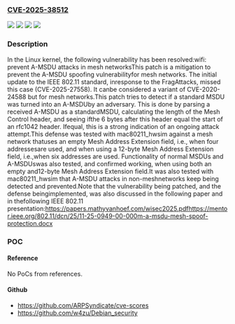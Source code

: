 ### [CVE-2025-38512](https://cve.mitre.org/cgi-bin/cvename.cgi?name=CVE-2025-38512)
![](https://img.shields.io/static/v1?label=Product&message=Linux&color=blue)
![](https://img.shields.io/static/v1?label=Version&message=&color=brightgreen)
![](https://img.shields.io/static/v1?label=Version&message=1da177e4c3f41524e886b7f1b8a0c1fc7321cac2%20&color=brightgreen)
![](https://img.shields.io/static/v1?label=Vulnerability&message=n%2Fa&color=blue)

### Description

In the Linux kernel, the following vulnerability has been resolved:wifi: prevent A-MSDU attacks in mesh networksThis patch is a mitigation to prevent the A-MSDU spoofing vulnerabilityfor mesh networks. The initial update to the IEEE 802.11 standard, inresponse to the FragAttacks, missed this case (CVE-2025-27558). It canbe considered a variant of CVE-2020-24588 but for mesh networks.This patch tries to detect if a standard MSDU was turned into an A-MSDUby an adversary. This is done by parsing a received A-MSDU as a standardMSDU, calculating the length of the Mesh Control header, and seeing ifthe 6 bytes after this header equal the start of an rfc1042 header. Ifequal, this is a strong indication of an ongoing attack attempt.This defense was tested with mac80211_hwsim against a mesh network thatuses an empty Mesh Address Extension field, i.e., when four addressesare used, and when using a 12-byte Mesh Address Extension field, i.e.,when six addresses are used. Functionality of normal MSDUs and A-MSDUswas also tested, and confirmed working, when using both an empty and12-byte Mesh Address Extension field.It was also tested with mac80211_hwsim that A-MSDU attacks in non-meshnetworks keep being detected and prevented.Note that the vulnerability being patched, and the defense beingimplemented, was also discussed in the following paper and in thefollowing IEEE 802.11 presentation:https://papers.mathyvanhoef.com/wisec2025.pdfhttps://mentor.ieee.org/802.11/dcn/25/11-25-0949-00-000m-a-msdu-mesh-spoof-protection.docx

### POC

#### Reference
No PoCs from references.

#### Github
- https://github.com/ARPSyndicate/cve-scores
- https://github.com/w4zu/Debian_security

